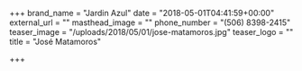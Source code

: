 +++
brand_name = "Jardin Azul"
date = "2018-05-01T04:41:59+00:00"
external_url = ""
masthead_image = ""
phone_number = "(506) 8398-2415"
teaser_image = "/uploads/2018/05/01/jose-matamoros.jpg"
teaser_logo = ""
title = "José Matamoros"

+++
